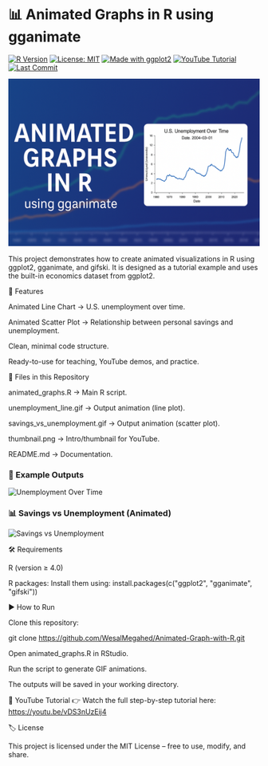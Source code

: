 # 📊 Animated Graphs in R using gganimate
[![R Version](https://img.shields.io/badge/R-%3E%3D%204.0-blue)](https://www.r-project.org/)
[![License: MIT](https://img.shields.io/badge/License-MIT-green.svg)](LICENSE)
[![Made with ggplot2](https://img.shields.io/badge/Made%20with-ggplot2-orange)](https://ggplot2.tidyverse.org/)
[![YouTube Tutorial](https://img.shields.io/badge/YouTube-Watch%20Tutorial-red?logo=youtube)](https://youtube.com/)
[![Last Commit](https://img.shields.io/github/last-commit/WesalMegahed/Animated-Graph-with-R)](https://github.com/WesalMegahed/Animated-Graph-with-R/commits/main)


![Banner](A_promotional_digital_banner_showcases_creating_an.png)

This project demonstrates how to create animated visualizations in R using ggplot2, gganimate, and gifski.
It is designed as a tutorial example and uses the built-in economics dataset from ggplot2.


🚀 Features

Animated Line Chart → U.S. unemployment over time.

Animated Scatter Plot → Relationship between personal savings and unemployment.

Clean, minimal code structure.

Ready-to-use for teaching, YouTube demos, and practice.

📂 Files in this Repository

animated_graphs.R → Main R script.

unemployment_line.gif → Output animation (line plot).

savings_vs_unemployment.gif → Output animation (scatter plot).

thumbnail.png → Intro/thumbnail for YouTube.

README.md → Documentation.

### 📖 Example Outputs

![Unemployment Over Time](images/unemployment_line.gif)

### 📊 Savings vs Unemployment (Animated)
![Savings vs Unemployment](images/savings_vs_unemployment.gif)


🛠 Requirements

R (version ≥ 4.0)

R packages:
Install them using: install.packages(c("ggplot2", "gganimate", "gifski"))

▶️ How to Run

Clone this repository:

git clone https://github.com/WesalMegahed/Animated-Graph-with-R.git


Open animated_graphs.R in RStudio.

Run the script to generate GIF animations.

The outputs will be saved in your working directory.

🎥 YouTube Tutorial
👉 Watch the full step-by-step tutorial here: https://youtu.be/vDS3nUzEij4 

🏷 License

This project is licensed under the MIT License – free to use, modify, and share.
